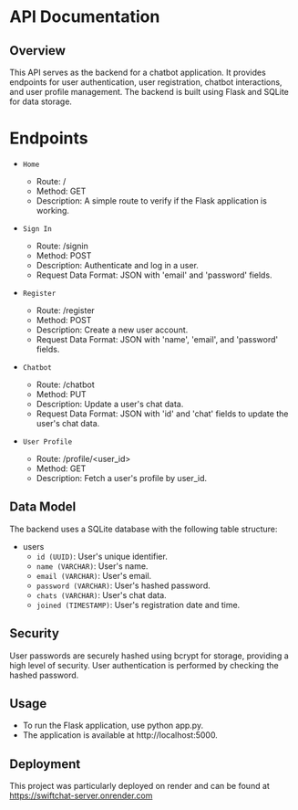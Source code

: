 # API Documentation
## Overview
This API serves as the backend for a chatbot application. It provides endpoints for user authentication, user registration, chatbot interactions, and user profile management. The backend is built using Flask and SQLite for data storage.

# Endpoints
  - `Home`
      - Route: /
      - Method: GET
      - Description: A simple route to verify if the Flask application is working.

  - `Sign In`
      - Route: /signin
      - Method: POST
      - Description: Authenticate and log in a user.
      - Request Data Format: JSON with 'email' and 'password' fields.
    
  - `Register`
      - Route: /register
      - Method: POST
      - Description: Create a new user account.
      - Request Data Format: JSON with 'name', 'email', and 'password' fields.
    
  - `Chatbot`
      - Route: /chatbot
      - Method: PUT
      - Description: Update a user's chat data.
      - Request Data Format: JSON with 'id' and 'chat' fields to update the user's chat data.
    
  - `User Profile`
      - Route: /profile/<user_id>
      - Method: GET
      - Description: Fetch a user's profile by user_id.

## Data Model
The backend uses a SQLite database with the following table structure:
  - users
    - `id (UUID)`: User's unique identifier.
    - `name (VARCHAR)`: User's name.
    - `email (VARCHAR)`: User's email.
    - `password (VARCHAR)`: User's hashed password.
    - `chats (VARCHAR)`: User's chat data.
    - `joined (TIMESTAMP)`: User's registration date and time.

## Security
User passwords are securely hashed using bcrypt for storage, providing a high level of security. User authentication is performed by checking the hashed password.

## Usage
  - To run the Flask application, use python app.py.
  - The application is available at http://localhost:5000.

## Deployment
This project was particularly deployed on render and can be found at https://swiftchat-server.onrender.com
